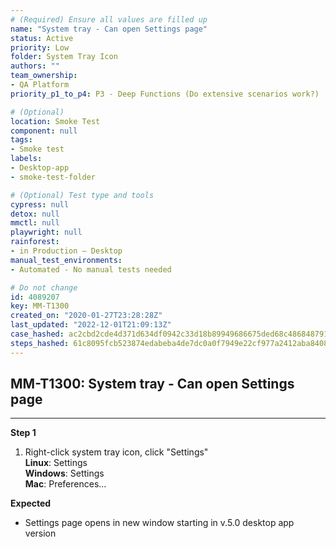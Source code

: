 ```yaml
---
# (Required) Ensure all values are filled up
name: "System tray - Can open Settings page"
status: Active
priority: Low
folder: System Tray Icon
authors: ""
team_ownership: 
- QA Platform
priority_p1_to_p4: P3 - Deep Functions (Do extensive scenarios work?)

# (Optional)
location: Smoke Test
component: null
tags: 
- Smoke test
labels: 
- Desktop-app
- smoke-test-folder

# (Optional) Test type and tools
cypress: null
detox: null
mmctl: null
playwright: null
rainforest: 
- in Production — Desktop
manual_test_environments: 
- Automated - No manual tests needed

# Do not change
id: 4089207
key: MM-T1300
created_on: "2020-01-27T23:28:28Z"
last_updated: "2022-12-01T21:09:13Z"
case_hashed: ac2cbd2cde4d371d634df0942c33d18b89949686675ded68c486848791032bb7d42c26077ffca739490d2a64a9f799a3
steps_hashed: 61c8095fcb523874edabeba4de7dc0a0f7949e22cf977a2412aba8408fb4905a5e233526fe6b3036f95802c0840bc0f4
---
```


<!-- (Auto-generated) Based on frontmatter's "key" and "name" -->

## MM-T1300: System tray - Can open Settings page

---

**Step 1**

1. Right-click system tray icon, click "Settings"
   \
   **Linux**: Settings\
   **Windows**: Settings\
   **Mac**: Preferences...

**Expected**

- Settings page opens in new window starting in v.5.0 desktop app version

